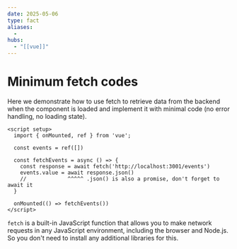 ```yaml
---
date: 2025-05-06
type: fact
aliases:
  -
hubs:
  - "[[vue]]"
---
```


# Minimum fetch codes

Here we demonstrate how to use fetch to retrieve data from the backend when the component is loaded and implement it with minimal code (no error handling, no loading state).

```vue
<script setup>
  import { onMounted, ref } from 'vue';

  const events = ref([])

  const fetchEvents = async () => {
    const response = await fetch('http://localhost:3001/events')
    events.value = await response.json()
    //             ^^^^^ .json() is also a promise, don't forget to await it
  }

  onMounted(() => fetchEvents())
</script>
```

`fetch` is a built-in JavaScript function that allows you to make network requests in any JavaScript environment, including the browser and Node.js. So you don't need to install any additional libraries for this.
